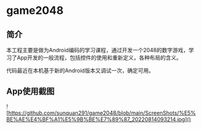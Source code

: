 # game2048
## 简介

本工程主要是做为Android编码的学习课程，通过开发一个2048的数字游戏，学习了App开发的一般流程，包括控件的使用和重新定义，各种布局的含义。

代码最近在本机基于新的Android版本又调试一次，确定可用。

## App使用截图

![https://github.com/sunquan291/game2048/blob/main/ScreenShots/%E5%BE%AE%E4%BF%A1%E5%9B%BE%E7%89%87_20220814093214.jpg]()

